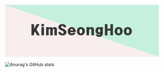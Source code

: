 ![screensh](./img/Intro.png)


![Anurag's GitHub stats](https://github-readme-stats.vercel.app/api?username=Kim-eukkbi&show_icons=true&theme=vue)
